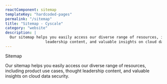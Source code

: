 ```yaml
---
reactComponent: sitemap
templateKey: "hardcoded-pages"
permalink: "/sitemap"
title: "Sitemap - Cyscale"
category: "website"
description: |
  Our sitemap helps you easily access our diverse range of resources, including product use cases, thought
                  leadership content, and valuable insights on cloud data security.
---
```


Sitemap

Our sitemap helps you easily access our diverse range of resources, including
                                        product use cases, thought leadership content, and valuable insights on cloud
                                        data security.


